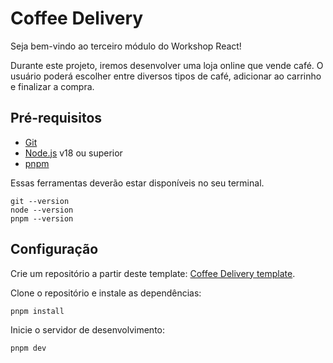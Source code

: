 # Coffee Delivery

Seja bem-vindo ao terceiro módulo do Workshop React!

Durante este projeto, iremos desenvolver uma loja online que vende café.
O usuário poderá escolher entre diversos tipos de café, adicionar ao carrinho e finalizar a compra.

## Pré-requisitos

- [Git](https://git-scm.com/)
- [Node.js](https://nodejs.org/en/) v18 ou superior
- [pnpm](https://pnpm.js.org/)

Essas ferramentas deverão estar disponíveis no seu terminal.

```
git --version
node --version
pnpm --version
```

## Configuração

Crie um repositório a partir deste template: [Coffee Delivery template](https://github.com/jvzaniolo/coffee-delivery).

Clone o repositório e instale as dependências:

```
pnpm install
```

Inicie o servidor de desenvolvimento:

```
pnpm dev
```
